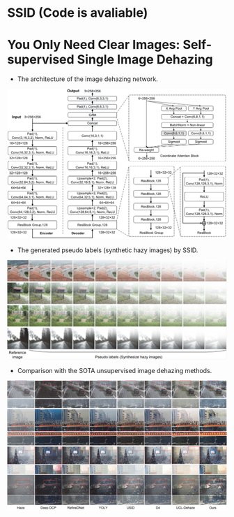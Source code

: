 # SSID (Code is avaliable)
# You Only Need Clear Images: Self-supervised Single Image Dehazing

* The architecture of the image dehazing network.
<img src=https://github.com/CVhnu/SSID/blob/main/images/image_dehazing_network_paras.png >

* The generated pseudo labels (synthetic hazy images) by SSID.
 <img src=https://github.com/CVhnu/SSID/blob/main/images/pseudo%20labels.png >

* Comparison with the SOTA unsupervised image dehazing methods.
 <img src=https://github.com/CVhnu/SSID/blob/main/images/dehazed%20results.png >
